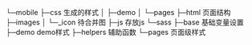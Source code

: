 └─mobile
    ├─css 生成的样式
    │  ├─demo
    │  └─pages
    ├─html 页面结构
    ├─images
    │  └─_icon 待合并图
    ├─js 存放js
    └─sass
        ├─base 基础变量设置
        ├─demo demo样式
        ├─helpers 辅助函数
        └─pages 页面级样式